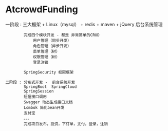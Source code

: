 # AtcrowdFunding
一阶段 : 三大框架 + Linux（mysql）  + redis + maven + jQuery     后台系统管理
	
			完成四个模块开发 - 都是 非常简单的CRUD
				用户管理（同步开发）
				角色管理（异步开发）
				菜单管理（树）
				权限管理（树）
				登录注销 
				
			SpringSecurity 权限框架 
	
	二阶段 : 分布式开发	-  前台系统开发
			SpringBoot  SpringCloud  
			SpringSession
			短信接口调用
			Swagger 动态生成接口文档
			Lombok 简化bean开发
			支付宝
			。。。
			完成项目发布，投资，下订单，支付，登录，注销
